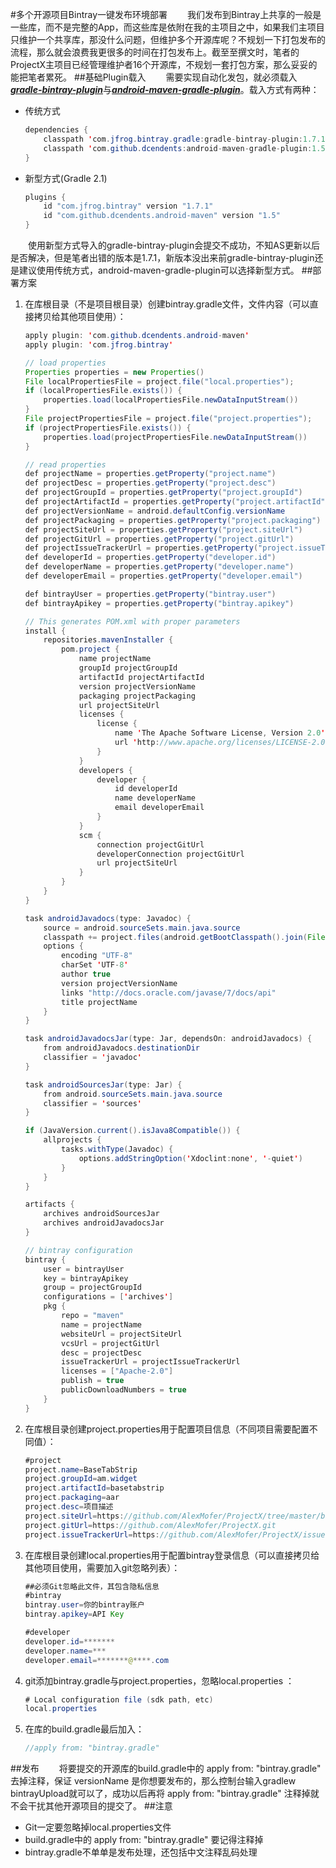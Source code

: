 #多个开源项目Bintray一键发布环境部署
　　我们发布到Bintray上共享的一般是一些库，而不是完整的App，而这些库是依附在我的主项目之中，如果我们主项目只维护一个共享库，那没什么问题，但维护多个开源库呢？不规划一下打包发布的流程，那么就会浪费我更很多的时间在打包发布上。截至至撰文时，笔者的ProjectX主项目已经管理维护者16个开源库，不规划一套打包方案，那么妥妥的能把笔者累死。
##基础Plugin载入
　　需要实现自动化发包，就必须载入[***gradle-bintray-plugin***](https://github.com/bintray/gradle-bintray-plugin)与[***android-maven-gradle-plugin***](https://github.com/dcendents/android-maven-gradle-plugin)。载入方式有两种：

- 传统方式
    ```java
    dependencies {
        classpath 'com.jfrog.bintray.gradle:gradle-bintray-plugin:1.7.1'
        classpath 'com.github.dcendents:android-maven-gradle-plugin:1.5'
    }
    ```
- 新型方式(Gradle 2.1)
    ```java
    plugins {
        id "com.jfrog.bintray" version "1.7.1"
        id "com.github.dcendents.android-maven" version "1.5"
    }
    ```
　　使用新型方式导入的gradle-bintray-plugin会提交不成功，不知AS更新以后是否解决，但是笔者出错的版本是1.7.1，新版本没出来前gradle-bintray-plugin还是建议使用传统方式，android-maven-gradle-plugin可以选择新型方式。
##部署方案
1. 在库根目录（不是项目根目录）创建bintray.gradle文件，文件内容（可以直接拷贝给其他项目使用）：
    ```java
    apply plugin: 'com.github.dcendents.android-maven'
    apply plugin: 'com.jfrog.bintray'
    
    // load properties
    Properties properties = new Properties()
    File localPropertiesFile = project.file("local.properties");
    if (localPropertiesFile.exists()) {
        properties.load(localPropertiesFile.newDataInputStream())
    }
    File projectPropertiesFile = project.file("project.properties");
    if (projectPropertiesFile.exists()) {
        properties.load(projectPropertiesFile.newDataInputStream())
    }
    
    // read properties
    def projectName = properties.getProperty("project.name")
    def projectDesc = properties.getProperty("project.desc")
    def projectGroupId = properties.getProperty("project.groupId")
    def projectArtifactId = properties.getProperty("project.artifactId")
    def projectVersionName = android.defaultConfig.versionName
    def projectPackaging = properties.getProperty("project.packaging")
    def projectSiteUrl = properties.getProperty("project.siteUrl")
    def projectGitUrl = properties.getProperty("project.gitUrl")
    def projectIssueTrackerUrl = properties.getProperty("project.issueTrackerUrl")
    def developerId = properties.getProperty("developer.id")
    def developerName = properties.getProperty("developer.name")
    def developerEmail = properties.getProperty("developer.email")
    
    def bintrayUser = properties.getProperty("bintray.user")
    def bintrayApikey = properties.getProperty("bintray.apikey")
    
    // This generates POM.xml with proper parameters
    install {
        repositories.mavenInstaller {
            pom.project {
                name projectName
                groupId projectGroupId
                artifactId projectArtifactId
                version projectVersionName
                packaging projectPackaging
                url projectSiteUrl
                licenses {
                    license {
                        name 'The Apache Software License, Version 2.0'
                        url 'http://www.apache.org/licenses/LICENSE-2.0.txt'
                    }
                }
                developers {
                    developer {
                        id developerId
                        name developerName
                        email developerEmail
                    }
                }
                scm {
                    connection projectGitUrl
                    developerConnection projectGitUrl
                    url projectSiteUrl
                }
            }
        }
    }
    
    task androidJavadocs(type: Javadoc) {
        source = android.sourceSets.main.java.source
        classpath += project.files(android.getBootClasspath().join(File.pathSeparator))
        options {
            encoding "UTF-8"
            charSet 'UTF-8'
            author true
            version projectVersionName
            links "http://docs.oracle.com/javase/7/docs/api"
            title projectName
        }
    }
    
    task androidJavadocsJar(type: Jar, dependsOn: androidJavadocs) {
        from androidJavadocs.destinationDir
        classifier = 'javadoc'
    }
    
    task androidSourcesJar(type: Jar) {
        from android.sourceSets.main.java.source
        classifier = 'sources'
    }
    
    if (JavaVersion.current().isJava8Compatible()) {
        allprojects {
            tasks.withType(Javadoc) {
                options.addStringOption('Xdoclint:none', '-quiet')
            }
        }
    }
    
    artifacts {
        archives androidSourcesJar
        archives androidJavadocsJar
    }
    
    // bintray configuration
    bintray {
        user = bintrayUser
        key = bintrayApikey
        group = projectGroupId
        configurations = ['archives']
        pkg {
            repo = "maven"
            name = projectName
            websiteUrl = projectSiteUrl
            vcsUrl = projectGitUrl
            desc = projectDesc
            issueTrackerUrl = projectIssueTrackerUrl
            licenses = ["Apache-2.0"]
            publish = true
            publicDownloadNumbers = true
        }
    }
    ```
2. 在库根目录创建project.properties用于配置项目信息（不同项目需要配置不同值）：
    ```java
    #project
    project.name=BaseTabStrip
    project.groupId=am.widget
    project.artifactId=basetabstrip
    project.packaging=aar
    project.desc=项目描述
    project.siteUrl=https://github.com/AlexMofer/ProjectX/tree/master/basetabstrip
    project.gitUrl=https://github.com/AlexMofer/ProjectX.git
    project.issueTrackerUrl=https://github.com/AlexMofer/ProjectX/issues
    ```
3. 在库根目录创建local.properties用于配置bintray登录信息（可以直接拷贝给其他项目使用，需要加入git忽略列表）：
    ```java
    ##必须Git忽略此文件，其包含隐私信息
    #bintray
    bintray.user=你的bintray账户
    bintray.apikey=API Key
    
    #developer
    developer.id=*******
    developer.name=***
    developer.email=*******@****.com
    ```
4. git添加bintray.gradle与project.properties，忽略local.properties ：
    ```java
    # Local configuration file (sdk path, etc)
    local.properties
    ```
5. 在库的build.gradle最后加入：
    ```java
    //apply from: "bintray.gradle"
    ```
##发布
　　将要提交的开源库的build.gradle中的 apply from: "bintray.gradle" 去掉注释，保证 versionName 是你想要发布的，那么控制台输入gradlew bintrayUpload就可以了，成功以后再将 apply from: "bintray.gradle" 注释掉就不会干扰其他开源项目的提交了。
##注意
- Git一定要忽略掉local.properties文件
- build.gradle中的 apply from: "bintray.gradle" 要记得注释掉
- bintray.gradle不单单是发布处理，还包括中文注释乱码处理